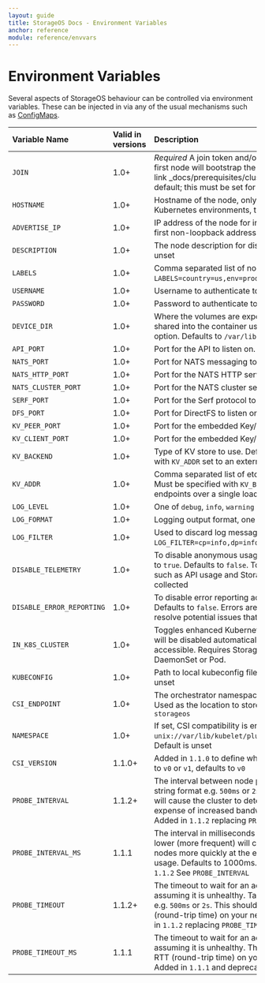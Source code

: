 ```yaml
---
layout: guide
title: StorageOS Docs - Environment Variables
anchor: reference
module: reference/envvars
---
```


# Environment Variables

Several aspects of StorageOS behaviour can be controlled via environment
variables. These can be injected in via any of the usual mechanisms such as
[ConfigMaps](https://kubernetes.io/docs/tasks/configure-pod-container/configure-pod-configmap/).

| Variable Name             | Valid in versions | Description                                                                                                                                                                                                                                                                                                 |
| :------------------       | :---------------- | :-------------------------------------------------------------------------------------------------------------------------------------------------------------------------------------------------------------------------------------------------------------------------------                            |
| `JOIN`                    | 1.0+              | *Required* A join token and/or list of cluster nodes to join.  The first node will bootstrap the cluster.  See [cluster discovery]({% link _docs/prerequisites/clusterdiscovery.md %}).  There is no default; this must be set for multiple-node clusters                                                     |
| `HOSTNAME`                | 1.0+              | Hostname of the node, only if you wish to override it.  In Kubernetes environments, typically set to `spec.nodeName`                                                                                                                                                                                          |
| `ADVERTISE_IP`             | 1.0+              | IP address of the node for incoming connections.  Defaults to first non-loopback address                                                                                                                                                                                                                     |
| `DESCRIPTION`             | 1.0+              | The node description for display purposes only.  Default is unset                                                                                                                                                                                                                                             |
| `LABELS`                  | 1.0+              | Comma separated list of node labels.  e.g. `LABELS=country=us,env=prod`.  Default is unset                                                                                                                                                                                                                    |
| `USERNAME`                | 1.0+              | Username to authenticate to the API with.  Defaults to `storageos`                                                                                                                                                                                                                                            |
| `PASSWORD`                | 1.0+              | Password to authenticate to the API with.  Defaults to `storageos`                                                                                                                                                                                                                                            |
| `DEVICE_DIR`              | 1.0+              | Where the volumes are exported.  This directory must be shared into the container using the rshared volume mount option. Defaults to `/var/lib/storageos/volumes`                                                                                                                                             |
| `API_PORT`                | 1.0+              | Port for the API to listen on.  Defaults to `5705` ([IANA Registered](https://www.iana.org/assignments/service-names-port-numbers/service-names-port-numbers.xhtml?search=5705))                                                                                                                              |
| `NATS_PORT`               | 1.0+              | Port for NATS messaging to listen on.  Defaults to `5708`                                                                                                                                                                                                                                                     |
| `NATS_HTTP_PORT`          | 1.0+              | Port for the NATS HTTP server to listen on.  Defaults to `5709`                                                                                                                                                                                                                                               |
| `NATS_CLUSTER_PORT`       | 1.0+              | Port for the NATS cluster service to listen on. Defaults to `5710`                                                                                                                                                                                                                                            |
| `SERF_PORT`               | 1.0+              | Port for the Serf protocol to listen on.  Defaults to `5711`                                                                                                                                                                                                                                                  |
| `DFS_PORT`                | 1.0+              | Port for DirectFS to listen on.  Defaults to `5703`                                                                                                                                                                                                                                                           |
| `KV_PEER_PORT`            | 1.0+              | Port for the embedded Key/Value store. Defaults to `5707`                                                                                                                                                                                                                                                     |
| `KV_CLIENT_PORT`          | 1.0+              | Port for the embedded Key/Value store. Defaults to `5706`                                                                                                                                                                                                                                                     |
| `KV_BACKEND`              | 1.0+              | Type of KV store to use. Defaults to `embedded`. `etcd` is supported with `KV_ADDR` set to an external etcd instance                                                                                                                                                                                          |
| `KV_ADDR`                 | 1.0+              | Comma separated list of etcd targets, in the form ip[:port].  Must be specified with `KV_BACKEND=etcd`.  Prefer multiple direct endpoints over a single load-balanced endpoint                                                                                                                                |
| `LOG_LEVEL`               | 1.0+              | One of `debug`, `info`, `warning` or `error`.  Defaults to `info`                                                                                                                                                                                                                                             |
| `LOG_FORMAT`              | 1.0+              | Logging output format, one of `text` or `json`.  Defaults to `json`                                                                                                                                                                                                                                           |
| `LOG_FILTER`              | 1.0+              | Used to discard log messages based on category.  e.g. `LOG_FILTER=cp=info,dp=info,etcd=debug`.  Default is unset                                                                                                                                                                                              |
| `DISABLE_TELEMETRY`       | 1.0+              | To disable anonymous usage reporting across the cluster, set to `true`. Defaults to `false`. To help improve the product, data such as API usage and StorageOS configuration information is collected                                                                                                         |
| `DISABLE_ERROR_REPORTING` | 1.0+              | To disable error reporting across the cluster, set to `true`. Defaults to `false`. Errors are reported to help identify and resolve potential issues that may occur                                                                                                                                           |
| `IN_K8S_CLUSTER`          | 1.0+              | Toggles enhanced Kubernetes integration.  Defaults to `true` and will be disabled automatically if Kubernetes API is not accessible.  Requires StorageOS to be deployed as a DaemonSet or Pod.                                                                                                                |
| `KUBECONFIG`              | 1.0+              | Path to local kubeconfig file.  Not normally required.  Default is unset                                                                                                                                                                                                                                      |
| `CSI_ENDPOINT`            | 1.0+              | The orchestrator namespace that StorageOS is running in.  Used as the location to store encryption keys in.  Defaults to `storageos`                                                                                                                                                                          |
| `NAMESPACE`               | 1.0+              | If set, CSI compatibility is enabled.  Typically set to `unix://var/lib/kubelet/plugins_registry/storageos/csi.sock`.  Default is unset                                                                                                                                                                       |
| `CSI_VERSION`             | 1.1.0+            | Added in `1.1.0` to define what version of CSI to use. Can be set to `v0` or `v1`, defaults to `v0`                                                                                                                                                                                                           |
| `PROBE_INTERVAL`          | 1.1.2+            | The interval between node probes. Takes a time duration in string format e.g. `500ms` or `2s`. Setting this lower (more frequent) will cause the cluster to detect failed nodes more quickly at the expense of increased bandwidth usage.  Defaults to 1000ms. Added in `1.1.2` replacing `PROBE_INTERVAL_MS` |
| `PROBE_INTERVAL_MS`       | 1.1.1             | The interval in milliseconds between node probes. Setting this lower (more frequent) will cause the cluster to detect failed nodes more quickly at the expense of increased bandwidth usage.  Defaults to 1000ms. Added in `1.1.1` and deprecated in `1.1.2` See `PROBE_INTERVAL`                             |
| `PROBE_TIMEOUT`           | 1.1.2+            | The timeout to wait for an ack from a probed node before assuming it is unhealthy.  Takes a time duration in string format e.g. `500ms` or `2s`. This should be set to 99-percentile of RTT (round-trip time) on your network.  Defaults to 3000ms. Added in `1.1.2` replacing `PROBE_TIMEOUT_MS`             |
| `PROBE_TIMEOUT_MS`        | 1.1.1             | The timeout to wait for an ack from a probed node before assuming it is unhealthy.  This should be set to 99-percentile of RTT (round-trip time) on your network.  Defaults to 3000ms. Added in `1.1.1` and deprecated in `1.1.2` See `PROBE_TIMEOUT`                                                         |
